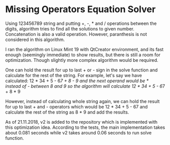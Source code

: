 # Missing Operators Equation Solver
Using 123456789 string and putting +, -, * and / operations between the digits, algorithm tries to find all the solutions to given number. 
Concatenation is also a valid operation. However, paranthesis is not considered in this algorithm. 

I ran the algorithm on Linux Mint 19 with QtCreator environment, and its fast enough (seemingly immediate) to show results, but there is still a room for optimization. Though slightly more complex algorithm would be required. 

One can hold the result for up to last + or - sign in the solve function and calculate for the rest of
the string. 
For example, let's say we have calculated:
12 * 34 + 5 - 6*7 + 8 - 9
and the next operand would be * instead of - between 8 and 9 so the algorithm will calculate
12 * 34 + 5 - 6*7 + 8 * 9

However, instead of calculating whole string again, we can hold the result for up to last + and - operators 
which would be 12 * 34 + 5 - 67 and calculate the rest of the string as 8 * 9 and add the results. 

As of 21.11.2018, v2 is added to the repository which is implemented with this optimization idea. 
According to the tests, the main implementation takes about 0.081 seconds while v2 takes around 0.06 seconds to run solve function. 
